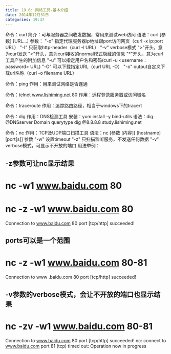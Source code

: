```yaml
---
title: 19.6: 网络工具-基本介绍
date: 2014年12月31日
categories: 19:37
---
```

 
命令：curl
简介：可与服务器之间收发数据，常用来测试web访问
语法：curl [参数] [URL...]
参数：
"-x" 指定代理服务器ip地址跟port访问网页（curl -x ip:port URL） 
"-I" 只获取http-header（curl -I URL）
"-v" verbose模式
">"开头，意为curl发送
"<"开头，意为curl接收的normal模式隐藏的信息
"*"开头，意为curl工具产生的附加信息
"-u" 可以指定用户名和密码(curl -u <username：password> URL)
"-O" 可以下载指定URL（curl  URL -O）
"-o" output自定义下载url名称（curl -o filename URL）
 
 
命令：ping
作用：用来测试网络是否连通
 
 
命令：telnet  www.lishiming.net  80
作用：远程登录服务器或访问域名
 
 
命令：traceroute
作用：追踪路由路径，相当于windows下的tracert
 
 
命令：dig
作用：DNS检测工具
安装：yum install -y bind-utils
语法：dig @DNSserver Domain querytype
dig @8.8.8.8  study.lishiming.net
 
 
命令：nc
作用：TCP及UDP端口扫描工具
语法：nc [参数 [内容]] [hostname] [port[s]]
参数
"-w" 设置timeout
"-z" 只扫描监听服务，不发送任何数据
"-v" verbose模式，可显示不开放的端口
用法举例：
## -z参数可让nc显示结果
# nc -w1 www.baidu.com 80
# nc -z -w1 www.baidu.com 80
Connection to www.baidu.com 80 port [tcp/http] succeeded!
 
 
## ports可以是一个范围
# nc -z -w1 www.baidu.com 80-81
Connection to www .baidu.com 80 port [tcp/http] succeeded!
 
 
## -v参数的verbose模式，会让不开放的端口也显示结果
# nc -zv -w1 www.baidu.com 80-81
Connection to www.baidu.com 80 port [tcp/http] succeeded!
nc: connect to www.baidu.com port 81 (tcp) timed out: Operation now in progress
